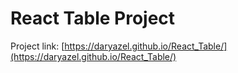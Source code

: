 # React Table Project

Project link: [https://daryazel.github.io/React_Table/](https://daryazel.github.io/React_Table/)
